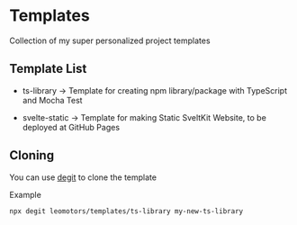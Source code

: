# Templates

Collection of my super personalized project templates

## Template List

- ts-library -> Template for creating npm library/package with TypeScript and Mocha Test

- svelte-static -> Template for making Static SveltKit Website, to be deployed at GitHub Pages

## Cloning

You can use [degit](https://www.npmjs.com/package/degit) to clone the template

Example

```bash
npx degit leomotors/templates/ts-library my-new-ts-library
```
